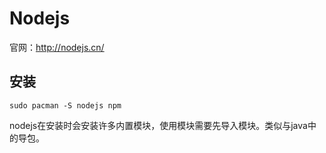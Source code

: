 # Nodejs

官网：http://nodejs.cn/

## 安装

```
sudo pacman -S nodejs npm
```

nodejs在安装时会安装许多内置模块，使用模块需要先导入模块。类似与java中的导包。
